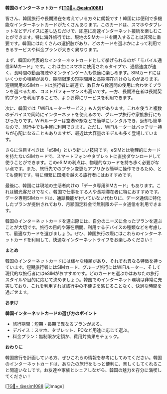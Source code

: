 **韓国のインターネットカード[[TG💪+ @esim1088](https://t.me/s/esim1088)]**

皆さん、韓国旅行や長期滞在を考えている方々に朗報です！韓国には便利で多機能なインターネットカードがたくさんあります。このカードは、スマホやタブレットなどデバイスに差し込むだけで、即座に高速インターネット接続を楽しむことができます。特に海外旅行では、現地のSIMカードを購入することは非常に重要です。韓国にはたくさんの選択肢があり、どのカードを選ぶかによって利用できるサービスや料金プランが大きく異なります。

まず、韓国の代表的なインターネットカードとして挙げられるのが「モバイル通信SIMカード」です。これは主にスマホに使用されるタイプで、通信速度が速く、長時間の動画視聴やオンラインゲームも快適に楽しめます。SIMカードにはいくつかの種類があり、期間限定の短期間用と長期滞在向けのものがあります。短期間用のSIMカードは旅行者に最適で、数日から数週間の使用に合わせてプランを選べるため、コストパフォーマンスも高いです。一方、長期滞在者は長期契約プランを利用することで、よりお得にサービスを利用できます。

次に、韓国では「WiFiルーターサービス」も人気があります。これを使うと複数のデバイスで同時にインターネットを使えるので、グループ旅行や家族旅行にもぴったりです。WiFiルーターは空港や駅などで簡単にレンタルでき、返却も簡単なので、旅行中でも手軽に利用できます。ただし、WiFiルーターはバッテリー持ちが心配になることもありますが、最近は大容量のモデルも多く登場しています。

さらに注目すべきは「eSIM」という新しい技術です。eSIMとは物理的にカードを持たないSIMカードで、スマートフォンやタブレットに直接ダウンロードして使うことができます。このeSIMの利点は、物理的なカードを持ち歩く必要がない点です。また、旅行先でのプラン変更もアプリから簡単に操作できるため、とても便利です。特に頻繁に国境を越える旅行者にはおすすめです。

最後に、韓国には現地の生活者向けの「データ専用SIMカード」もあります。これは観光客だけでなく、韓国で仕事をする人や長期滞在者に特におすすめです。データ専用SIMカードは、通話機能が付いていない代わりに、データ通信に特化したプランが提供されており、月額固定料金で無制限のデータ通信を利用できます。

韓国のインターネットカードを選ぶ際には、自分のニーズに合ったプランを選ぶことが大切です。旅行の目的や滞在期間、利用するデバイスの種類などを考慮して、最適なカードを選びましょう。ぜひ、韓国旅行の際にはこれらのインターネットカードを利用して、快適なインターネットライフをお楽しみください！

**まとめ**

韓国のインターネットカードには様々な種類があり、それぞれ異なる特徴を持っています。短期旅行者にはSIMカード、グループ旅行にはWiFiルーター、そして現代的な旅行者にはeSIMがおすすめです。どのカードを選ぶかはあなたの旅行スタイルや目的に応じて決めましょう。韓国でのインターネット環境は非常に充実しており、これを利用すれば旅行中の不便さを感じることなく、快適な時間を過ごせます。

**おまけ**

**韓国インターネットカードの選び方のポイント**
- 旅行期間：短期・長期で異なるプランがある。
- デバイス：スマホ、タブレット、PCなど用途に応じて選ぶ。
- 料金プラン：無制限か定額か、費用対効果をチェック。

**おわりに**

韓国旅行を計画している方、ぜひこれらの情報を参考にしてみてください。韓国のインターネットカードは、あなたの旅行をもっと便利に、楽しくしてくれること間違いなしです。お友達や家族とシェアしながら、韓国の魅力を存分に満喫してください！

[[TG💪+ @esim1088](https://t.me/s/esim1088) ![Image](https://i.postimg.cc/Y0z9fWf4/image.png)]